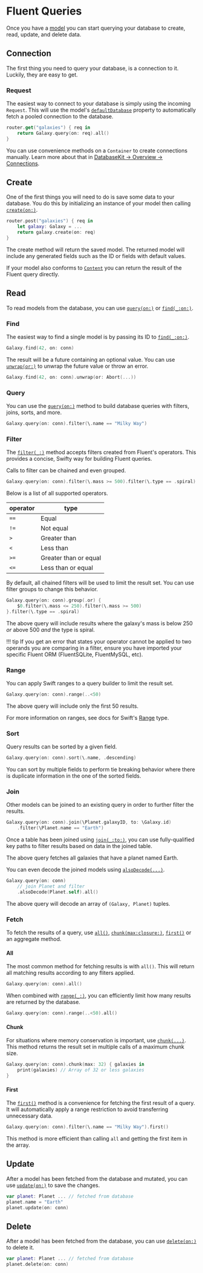 # Fluent Queries

Once you have a [model](models.md) you can start querying your database to create, read, update, and delete data.

## Connection

The first thing you need to query your database, is a connection to it. Luckily, they are easy to get.

### Request

The easiest way to connect to your database is simply using the incoming `Request`. This will use the model's [`defaultDatabase`](https://api.vapor.codes/fluent/latest/Fluent/Protocols/Model.html#/s:6Fluent5ModelPAAE15defaultDatabase0D3Kit0D10IdentifierVy0D0QzGSgvpZ) property to automatically fetch a pooled connection to the database. 

```swift
router.get("galaxies") { req in
    return Galaxy.query(on: req).all()
}
```

You can use convenience methods on a `Container` to create connections manually. Learn more about that in [DatabaseKit &rarr; Overview &rarr; Connections](../database-kit/overview/#connections).

## Create

One of the first things you will need to do is save some data to your database. You do this by initializing an instance of your model then calling [`create(on:)`](https://api.vapor.codes/fluent/latest/Fluent/Protocols/Model.html#/s:6Fluent5ModelPAAE6create2on3NIO15EventLoopFutureCyxG11DatabaseKit0I11Connectable_p_tF).

```swift
router.post("galaxies") { req in
    let galaxy: Galaxy = ... 
    return galaxy.create(on: req)
}
```

The create method will return the saved model. The returned model will include any generated fields such as the ID or fields with default values.

If your model also conforms to [`Content`](https://api.vapor.codes/vapor/latest/Vapor/Protocols/Content.html) you can return the result of the Fluent query directly.


## Read

To read models from the database, you can use [`query(on:)`](https://api.vapor.codes/fluent/latest/Fluent/Protocols/Model.html#/s:6Fluent5ModelPAAE6create2on3NIO15EventLoopFutureCyxG11DatabaseKit0I11Connectable_p_tF) or [`find(_:on:)`](https://api.vapor.codes/fluent/latest/Fluent/Protocols/Model.html#/s:6Fluent5ModelPAAE4find_2on3NIO15EventLoopFutureCyxSgG2IDQz_11DatabaseKit0J11Connectable_ptFZ).

### Find

The easiest way to find a single model is by passing its ID to [`find(_:on:)`](https://api.vapor.codes/fluent/latest/Fluent/Protocols/Model.html#/s:6Fluent5ModelPAAE4find_2on3NIO15EventLoopFutureCyxSgG2IDQz_11DatabaseKit0J11Connectable_ptFZ).

```swift
Galaxy.find(42, on: conn)
```

The result will be a future containing an optional value. You can use [`unwrap(or:)`](https://api.vapor.codes/core/latest/Core/Extensions/Future.html#/s:3NIO15EventLoopFutureC4CoreAD12OptionalTypeRzlE6unwrap2orACy07WrappedG0QzGs5Error_pyXA_tF) to unwrap the future value or throw an error.

```swift
Galaxy.find(42, on: conn).unwrap(or: Abort(...))
```

### Query

You can use the [`query(on:)`](https://api.vapor.codes/fluent/latest/Fluent/Protocols/Model.html#/s:6Fluent5ModelPAAE6create2on3NIO15EventLoopFutureCyxG11DatabaseKit0I11Connectable_p_tF) method to build database queries with filters, joins, sorts, and more. 

```swift
Galaxy.query(on: conn).filter(\.name == "Milky Way")
```

### Filter

The [`filter(_:)`](https://api.vapor.codes/fluent/latest/Fluent/Classes/QueryBuilder.html#/s:6Fluent12QueryBuilderC6filteryACyxq_GXDAA14FilterOperatorVyxq_GF) method accepts filters created from Fluent's operators. This provides a concise, Swifty way for building Fluent queries.

Calls to filter can be chained and even grouped.

```swift
Galaxy.query(on: conn).filter(\.mass >= 500).filter(\.type == .spiral)
```

Below is a list of all supported operators.

|operator|type|
|-|-|
|`==`|Equal|
|`!=`|Not equal|
|`>`|Greater than|
|`<`|Less than|
|`>=`|Greater than or equal|
|`<=`|Less than or equal|

By default, all chained filters will be used to limit the result set. You can use filter groups to change this behavior.

```swift
Galaxy.query(on: conn).group(.or) {
    $0.filter(\.mass <= 250).filter(\.mass >= 500)
}.filter(\.type == .spiral)
```

The above query will include results where the galaxy's mass is below 250 _or_ above 500 _and_ the type is spiral.

!!! tip
    If you get an error that states your operator cannot be applied to two operands you are comparing in a filter,
    ensure you have imported your specific Fluent ORM (FluentSQLite, FluentMySQL, etc).

### Range

You can apply Swift ranges to a query builder to limit the result set.

```swift
Galaxy.query(on: conn).range(..<50)
```

The above query will include only the first 50 results.

For more information on ranges, see docs for Swift's [Range](https://developer.apple.com/documentation/swift/range) type.

### Sort

Query results can be sorted by a given field. 

```swift
Galaxy.query(on: conn).sort(\.name, .descending)
```

You can sort by multiple fields to perform tie breaking behavior where there is duplicate information in the one of the sorted fields.

### Join

Other models can be joined to an existing query in order to further filter the results. 

```swift
Galaxy.query(on: conn).join(\Planet.galaxyID, to: \Galaxy.id)
    .filter(\Planet.name == "Earth")
```

Once a table has been joined using [`join(_:to:)`](https://api.vapor.codes/fluent/latest/Fluent/Classes/QueryBuilder.html#/s:6Fluent12QueryBuilderCA2A14JoinSupportingRzrlE4join_2to6methodACyxq_GXDs7KeyPathCyqd__qd_0_G_AJyqd_1_qd_2_G0bD6MethodQztr2_lF), you can use fully-qualified key paths to filter results based on data in the joined table.

The above query fetches all galaxies that have a planet named Earth.

You can even decode the joined models using [`alsoDecode(...)`](https://api.vapor.codes/fluent/latest/Fluent/Classes/QueryBuilder.html#/s:6Fluent12QueryBuilderC10alsoDecodeyACyxq__qd__tGqd__mAA5ModelRd__lF).

```swift
Galaxy.query(on: conn)
    // join Planet and filter
    .alsoDecode(Planet.self).all()
```

The above query will decode an array of `(Galaxy, Planet)` tuples.

### Fetch

To fetch the results of a query, use [`all()`](https://api.vapor.codes/fluent/latest/Fluent/Classes/QueryBuilder.html#/s:6Fluent12QueryBuilderC3all3NIO15EventLoopFutureCySayq_GGyF), [`chunk(max:closure:)`](https://api.vapor.codes/fluent/latest/Fluent/Classes/QueryBuilder.html#/s:6Fluent12QueryBuilderC5chunk3max7closure3NIO15EventLoopFutureCyytGSi_ySayq_GKctF),  [`first()`](https://api.vapor.codes/fluent/latest/Fluent/Classes/QueryBuilder.html#/s:6Fluent12QueryBuilderC5first3NIO15EventLoopFutureCyq_SgGyF) or an aggregate method.

#### All

The most common method for fetching results is with `all()`. This will return all matching results according to any fliters applied. 

```swift
Galaxy.query(on: conn).all()
```

When combined with [`range(_:)`](https://api.vapor.codes/fluent/latest/Fluent/Classes/QueryBuilder.html#/s:6Fluent12QueryBuilderC5rangeyACyxq_GXDSnySiGF), you can efficiently limit how many results are returned by the database.

```swift
Galaxy.query(on: conn).range(..<50).all()
```

#### Chunk

For situations where memory conservation is important, use [`chunk(...)`](https://api.vapor.codes/fluent/latest/Fluent/Classes/QueryBuilder.html#/s:6Fluent12QueryBuilderC5chunk3max7closure3NIO15EventLoopFutureCyytGSi_ySayq_GKctF). This method returns the result set in multiple calls of a maximum chunk size.

```swift
Galaxy.query(on: conn).chunk(max: 32) { galaxies in
    print(galaxies) // Array of 32 or less galaxies
}
```

#### First

The [`first()`](https://api.vapor.codes/fluent/latest/Fluent/Classes/QueryBuilder.html#/s:6Fluent12QueryBuilderC5first3NIO15EventLoopFutureCyq_SgGyF) method is a convenience for fetching the first result of a query. It will automatically apply a range restriction to avoid transferring unnecessary data.

```swift
Galaxy.query(on: conn).filter(\.name == "Milky Way").first()
```

This method is more efficient than calling `all` and getting the first item in the array.

## Update

After a model has been fetched from the database and mutated, you can use [`update(on:)`](https://api.vapor.codes/fluent/latest/Fluent/Protocols/Model.html#/s:6Fluent5ModelPAAE6update2on10originalID3NIO15EventLoopFutureCyxG11DatabaseKit0K11Connectable_p_0F0QzSgtF) to save the changes.

```swift
var planet: Planet ... // fetched from database
planet.name = "Earth"
planet.update(on: conn)
```

## Delete

After a model has been fetched from the database, you can use [`delete(on:)`](https://api.vapor.codes/fluent/latest/Fluent/Protocols/Model.html#/s:6Fluent5ModelPAAE6delete5force2on3NIO15EventLoopFutureCyytGSb_11DatabaseKit0J11Connectable_ptF) to delete it.

```swift
var planet: Planet ... // fetched from database
planet.delete(on: conn)
```
